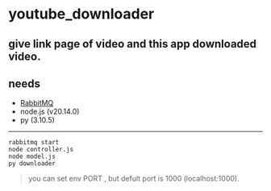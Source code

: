 # youtube_downloader
give link page of video and this app downloaded video.
---
## needs
- [RabbitMQ](https://www.rabbitmq.com)
- node.js (v20.14.0)
- py (3.10.5)

---

```
rabbitmq start
node controller.js
node model.js
py downloader

```

> you can set env PORT , but defult port is 1000 (localhost:1000).